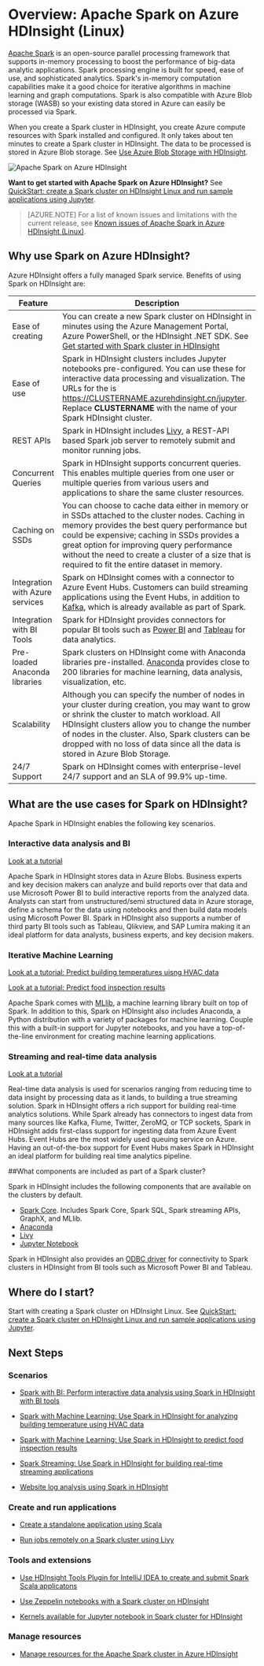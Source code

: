<properties 
	pageTitle="An overview of Apache Spark in HDInsight | Azure" 
	description="An introduction to Apache Spark in HDInsight and scenarios in which to use Spark on HDInsight in your applications." 
	services="hdinsight" 
	documentationCenter="" 
	authors="nitinme" 
	manager="paulettm" 
	editor="cgronlun"
	tags="azure-portal"/>

<tags
	ms.service="hdinsight"
	ms.date="02/05/2016"
	wacn.date=""/>

# Overview: Apache Spark on Azure HDInsight (Linux)
 
<a href="http://spark.apache.org/" target="_blank">Apache Spark</a> is an open-source parallel processing framework that supports in-memory processing to boost the performance of big-data analytic applications. Spark processing engine is built for speed, ease of use, and sophisticated analytics. Spark's in-memory computation capabilities make it a good choice for iterative algorithms in machine learning and graph computations. Spark is also compatible with Azure Blob storage (WASB) so your existing data stored in Azure can easily be processed via Spark.

When you create a Spark cluster in HDInsight, you create Azure compute resources with Spark installed and configured. It only takes about ten minutes to create a Spark cluster in HDInsight. The data to be processed is stored in Azure Blob storage. See [Use Azure Blob Storage with HDInsight][hdinsight-storage].

![Apache Spark on Azure HDInsight](./media/hdinsight-apache-spark-overview/hdispark.architecture.png  "Apache Spark on Azure HDInsight")


**Want to get started with Apache Spark on Azure HDInsight?** See [QuickStart: create a Spark cluster on HDInsight Linux and run sample applications using Jupyter](/documentation/articles/hdinsight-apache-spark-jupyter-spark-sql).

>[AZURE.NOTE] For a list of known issues and limitations with the current release, see [Known issues of Apache Spark in Azure HDInsight (Linux)](/documentation/articles/hdinsight-apache-spark-jupyter-spark-sql).


## Why use Spark on Azure HDInsight? 

Azure HDInsight offers a fully managed Spark service. Benefits of using Spark on HDInsight are:

| Feature                             | Description       |
|-------------------------------------|-------------------|
| Ease of creating            | You can create a new Spark cluster on HDInsight in minutes using the Azure Management Portal, Azure PowerShell, or the HDInsight .NET SDK. See [Get started with Spark cluster in HDInsight](/documentation/articles/hdinsight-apache-spark-jupyter-spark-sql) |
| Ease of use                     | Spark in HDInsight clusters includes Jupyter notebooks pre-configured. You can use these for interactive data processing and visualization. The URLs for the is https://CLUSTERNAME.azurehdinsight.cn/jupyter. Replace __CLUSTERNAME__ with the name of your Spark HDInsight cluster.|
| REST APIs                       | Spark in HDInsight includes [Livy](https://github.com/cloudera/hue/tree/master/apps/spark/java#welcome-to-livy-the-rest-spark-server), a REST-API based Spark job server to remotely submit and monitor running jobs. |
| Concurrent Queries              | Spark in HDInsight supports concurrent queries. This enables multiple queries from one user or multiple queries from various users and applications to share the same cluster resources. |
| Caching on SSDs                 | You can choose to cache data either in memory or in SSDs attached to the cluster nodes. Caching in memory provides the best query performance but could be expensive; caching in SSDs provides a great option for improving query performance without the need to create a cluster of a size that is required to fit the entire dataset in memory.|
| Integration with Azure services | Spark on HDInsight comes with a connector to Azure Event Hubs. Customers can build streaming applications using the Event Hubs, in addition to [Kafka](http://kafka.apache.org/), which is already available as part of Spark. |
| Integration with BI Tools       | Spark for HDInsight provides connectors for popular BI tools such as [Power BI](http://www.powerbi.com/) and [Tableau](http://www.tableau.com/products/desktop) for data analytics.|
| Pre-loaded Anaconda libraries        | Spark clusters on HDInsight come with Anaconda libraries pre-installed. [Anaconda](http://docs.continuum.io/anaconda/) provides close to 200 libraries for machine learning, data analysis, visualization, etc.|
| Scalability                     | Although you can specify the number of nodes in your cluster during creation, you may want to grow or shrink the cluster to match workload. All HDInsight clusters allow you to change the number of nodes in the cluster. Also, Spark clusters can be dropped with no loss of data since all the data is stored in Azure Blob Storage. |
| 24/7 Support					  | Spark on HDInsight comes with  enterprise-level 24/7 support and an SLA of 99.9% up-time.|



## What are the use cases for Spark on HDInsight?

Apache Spark in HDInsight enables the following key scenarios.

### Interactive data analysis and BI

[Look at a tutorial](/documentation/articles/hdinsight-apache-spark-use-bi-tools)

Apache Spark in HDInsight stores data in Azure Blobs. Business experts and key decision makers can analyze and build reports over that data and use Microsoft Power BI to build interactive reports from the analyzed data. Analysts can start from unstructured/semi structured data in Azure storage, define a schema for the data using notebooks and then build data models using Microsoft Power BI. Spark in HDInsight also supports a number of third party BI tools such as Tableau, Qlikview, and SAP Lumira making it an ideal platform for data analysts, business experts, and key decision makers.

### Iterative Machine Learning

[Look at a tutorial: Predict building temperatures uisng HVAC data](/documentation/articles/hdinsight-apache-spark-ipython-notebook-machine-learning)

[Look at a tutorial: Predict food inspection results](/documentation/articles/hdinsight-apache-spark-machine-learning-mllib-ipython)

Apache Spark comes with [MLlib](http://spark.apache.org/mllib/), a machine learning library built on top of Spark. In addition to this, Spark on HDInsight also includes Anaconda, a Python distribution with a variety of packages for machine learning. Couple this with a built-in support for Jupyter notebooks, and you have a top-of-the-line environment for creating machine learning applications.  

### Streaming and real-time data analysis

[Look at a tutorial](/documentation/articles/hdinsight-apache-spark-eventhub-streaming)

Real-time data analysis is used for scenarios ranging from reducing time to data insight by processing data as it lands, to building a true streaming solution. Spark in HDInsight offers a rich support for building real-time analytics solutions. While Spark already has connectors to ingest data from many sources like Kafka, Flume, Twitter, ZeroMQ, or TCP sockets, Spark in HDInsight adds first-class support for ingesting data from Azure Event Hubs. Event Hubs are the most widely used queuing service on Azure. Having an out-of-the-box support for Event Hubs makes Spark in HDInsight an ideal platform for building real time analytics pipeline.

##<a name="next-steps"></a>What components are included as part of a Spark cluster?

Spark in HDInsight includes the following components that are available on the clusters by default.

- [Spark Core](https://spark.apache.org/docs/1.5.1/). Includes Spark Core, Spark SQL, Spark streaming APIs, GraphX, and MLlib.
- [Anaconda](http://docs.continuum.io/anaconda/)
- [Livy](https://github.com/cloudera/hue/tree/master/apps/spark/java#welcome-to-livy-the-rest-spark-server)
- [Jupyter Notebook](https://jupyter.org)

Spark in HDInsight also provides an [ODBC driver](http://go.microsoft.com/fwlink/?LinkId=616229) for connectivity to Spark clusters in HDInsight from BI tools such as Microsoft Power BI and Tableau.

## Where do I start?

Start with creating a Spark cluster on HDInsight Linux. See [QuickStart: create a Spark cluster on HDInsight Linux and run sample applications using Jupyter](/documentation/articles/hdinsight-apache-spark-jupyter-spark-sql). 

## Next Steps

### Scenarios

* [Spark with BI: Perform interactive data analysis using Spark in HDInsight with BI tools](/documentation/articles/hdinsight-apache-spark-use-bi-tools)

* [Spark with Machine Learning: Use Spark in HDInsight for analyzing building temperature using HVAC data](/documentation/articles/hdinsight-apache-spark-ipython-notebook-machine-learning)

* [Spark with Machine Learning: Use Spark in HDInsight to predict food inspection results](/documentation/articles/hdinsight-apache-spark-machine-learning-mllib-ipython)

* [Spark Streaming: Use Spark in HDInsight for building real-time streaming applications](/documentation/articles/hdinsight-apache-spark-eventhub-streaming)

* [Website log analysis using Spark in HDInsight](/documentation/articles/hdinsight-apache-spark-custom-library-website-log-analysis)

### Create and run applications

* [Create a standalone application using Scala](/documentation/articles/hdinsight-apache-spark-create-standalone-application)

* [Run jobs remotely on a Spark cluster using Livy](/documentation/articles/hdinsight-apache-spark-livy-rest-interface)

### Tools and extensions

* [Use HDInsight Tools Plugin for IntelliJ IDEA to create and submit Spark Scala applicatons](/documentation/articles/hdinsight-apache-spark-intellij-tool-plugin)

* [Use Zeppelin notebooks with a Spark cluster on HDInsight](/documentation/articles/hdinsight-apache-spark-use-zeppelin-notebook)

* [Kernels available for Jupyter notebook in Spark cluster for HDInsight](/documentation/articles/hdinsight-apache-spark-jupyter-notebook-kernels)

### Manage resources

* [Manage resources for the Apache Spark cluster in Azure HDInsight](/documentation/articles/hdinsight-apache-spark-resource-manager)


[hdinsight-storage]: /documentation/articles/hdinsight-hadoop-use-blob-storage
